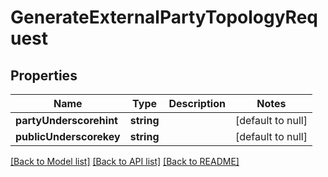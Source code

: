 # GenerateExternalPartyTopologyRequest

## Properties
Name | Type | Description | Notes
------------ | ------------- | ------------- | -------------
**partyUnderscorehint** | **string** |  | [default to null]
**publicUnderscorekey** | **string** |  | [default to null]

[[Back to Model list]](../README.md#documentation-for-models) [[Back to API list]](../README.md#documentation-for-api-endpoints) [[Back to README]](../README.md)


